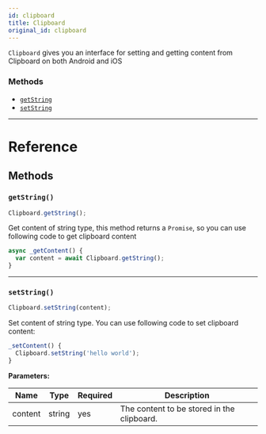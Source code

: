 ```yaml
---
id: clipboard
title: Clipboard
original_id: clipboard
---
```


`Clipboard` gives you an interface for setting and getting content from Clipboard on both Android and iOS

### Methods

- [`getString`](clipboard.md#getstring)
- [`setString`](clipboard.md#setstring)

---

# Reference

## Methods

### `getString()`

```jsx
Clipboard.getString();
```

Get content of string type, this method returns a `Promise`, so you can use following code to get clipboard content

```jsx
async _getContent() {
  var content = await Clipboard.getString();
}
```

---

### `setString()`

```jsx
Clipboard.setString(content);
```

Set content of string type. You can use following code to set clipboard content:

```jsx
_setContent() {
  Clipboard.setString('hello world');
}
```

**Parameters:**

| Name    | Type   | Required | Description                                |
| ------- | ------ | -------- | ------------------------------------------ |
| content | string | yes      | The content to be stored in the clipboard. |
